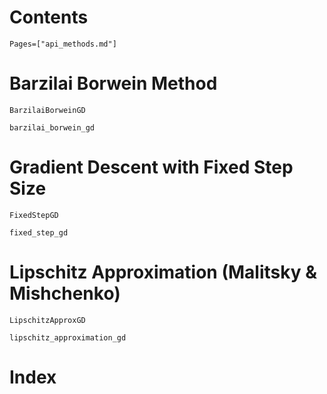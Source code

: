 # Contents

```@contents
Pages=["api_methods.md"]
```

# Barzilai Borwein Method

```@docs
BarzilaiBorweinGD

barzilai_borwein_gd
```

# Gradient Descent with Fixed Step Size

```@docs
FixedStepGD

fixed_step_gd
```

# Lipschitz Approximation (Malitsky & Mishchenko)

```@docs
LipschitzApproxGD

lipschitz_approximation_gd
```

# Index 
```@index
```